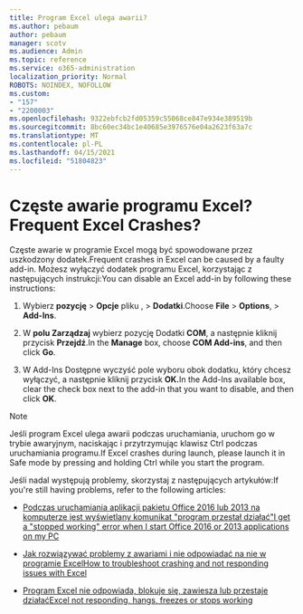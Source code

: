 ```yaml
---
title: Program Excel ulega awarii?
ms.author: pebaum
author: pebaum
manager: scotv
ms.audience: Admin
ms.topic: reference
ms.service: o365-administration
localization_priority: Normal
ROBOTS: NOINDEX, NOFOLLOW
ms.custom:
- "157"
- "2200003"
ms.openlocfilehash: 9322ebfcb2fd05359c55068ce847e934e389519b
ms.sourcegitcommit: 8bc60ec34bc1e40685e3976576e04a2623f63a7c
ms.translationtype: MT
ms.contentlocale: pl-PL
ms.lasthandoff: 04/15/2021
ms.locfileid: "51804823"
---
```

# <a name="frequent-excel-crashes"></a><span data-ttu-id="4f952-102">Częste awarie programu Excel?</span><span class="sxs-lookup"><span data-stu-id="4f952-102">Frequent Excel Crashes?</span></span>

<span data-ttu-id="4f952-103">Częste awarie w programie Excel mogą być spowodowane przez uszkodzony dodatek.</span><span class="sxs-lookup"><span data-stu-id="4f952-103">Frequent crashes in Excel can be caused by a faulty add-in.</span></span> <span data-ttu-id="4f952-104">Możesz wyłączyć dodatek programu Excel, korzystając z następujących instrukcji:</span><span class="sxs-lookup"><span data-stu-id="4f952-104">You can disable an Excel add-in by following these instructions:</span></span>
  
1. <span data-ttu-id="4f952-105">Wybierz **pozycję** \> **Opcje** pliku , \> **Dodatki**.</span><span class="sxs-lookup"><span data-stu-id="4f952-105">Choose **File** \> **Options**, \> **Add-Ins**.</span></span>

2. <span data-ttu-id="4f952-106">W **polu Zarządzaj** wybierz pozycję Dodatki **COM**, a następnie kliknij przycisk **Przejdź**.</span><span class="sxs-lookup"><span data-stu-id="4f952-106">In the **Manage** box, choose **COM Add-ins**, and then click **Go**.</span></span>

3. <span data-ttu-id="4f952-107">W Add-Ins Dostępne wyczyść pole wyboru obok dodatku, który chcesz wyłączyć, a następnie kliknij przycisk **OK.**</span><span class="sxs-lookup"><span data-stu-id="4f952-107">In the Add-Ins available box, clear the check box next to the add-in that you want to disable, and then click **OK**.</span></span>

> [!NOTE]
> <span data-ttu-id="4f952-108">Jeśli program Excel ulega awarii podczas uruchamiania, uruchom go w trybie awaryjnym, naciskając i przytrzymując klawisz Ctrl podczas uruchamiania programu.</span><span class="sxs-lookup"><span data-stu-id="4f952-108">If Excel crashes during launch, please launch it in Safe mode by pressing and holding Ctrl while you start the program.</span></span>
  
<span data-ttu-id="4f952-109">Jeśli nadal występują problemy, skorzystaj z następujących artykułów:</span><span class="sxs-lookup"><span data-stu-id="4f952-109">If you're still having problems, refer to the following articles:</span></span>
  
- [<span data-ttu-id="4f952-110">Podczas uruchamiania aplikacji pakietu Office 2016 lub 2013 na komputerze jest wyświetlany komunikat "program przestał działać"</span><span class="sxs-lookup"><span data-stu-id="4f952-110">I get a "stopped working" error when I start Office 2016 or 2013 applications on my PC</span></span>](https://support.office.com/article/52bd7985-4e99-4a35-84c8-2d9b8301a2fa.aspx)

- [<span data-ttu-id="4f952-111">Jak rozwiązywać problemy z awariami i nie odpowiadać na nie w programie Excel</span><span class="sxs-lookup"><span data-stu-id="4f952-111">How to troubleshoot crashing and not responding issues with Excel</span></span>](https://support.microsoft.com/help/2758592/how-to-troubleshoot-crashing-and-not-responding-issues-with-excel)

- [<span data-ttu-id="4f952-112">Program Excel nie odpowiada, blokuje się, zawiesza lub przestaje działać</span><span class="sxs-lookup"><span data-stu-id="4f952-112">Excel not responding, hangs, freezes or stops working</span></span>](https://support.office.com/article/37e7d3c9-9e84-40bf-a805-4ca6853a1ff4.aspx)
